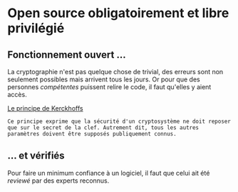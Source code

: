 # Open source obligatoirement et libre privilégié

## Fonctionnement ouvert ...

La cryptographie n'est pas quelque chose de trivial, des erreurs sont non seulement possibles mais arrivent tous les jours. Or pour que des personnes *compétentes* puissent relire le code, il faut qu'elles y aient accès.

[Le principe de Kerckhoffs](https://fr.wikipedia.org/wiki/Principe_de_Kerckhoffs)

    Ce principe exprime que la sécurité d'un cryptosystème ne doit reposer que sur le secret de la clef. Autrement dit, tous les autres paramètres doivent être supposés publiquement connus.
	
## ... et vérifiés

Pour faire un minimum confiance à un logiciel, il faut que celui ait été *reviewé* par des experts reconnus.
